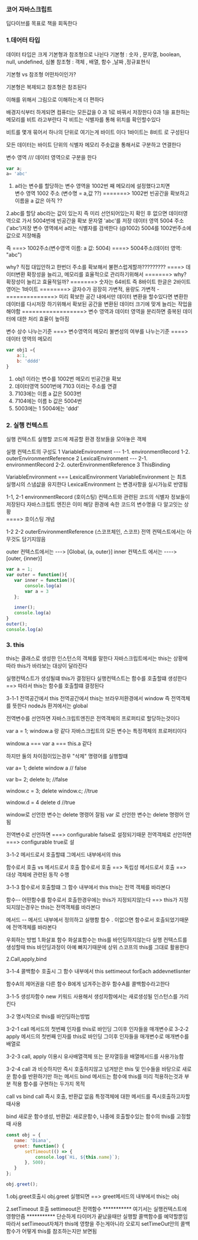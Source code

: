 
### 코어 자바스크립트
딥다이브를 목표로 책을 회독한다


### 1.데어터 타입
데이터 타입은  크게 기본형과 참조형으로 나뉜다
기본형 : 숫자 , 문자열, boolean, null, undefined, 심볼
참조형 : 객체 , 배열, 함수 ,날짜 ,정규표현식

기본형 vs 참조형 어떤차이인가? 

기본형은 복제되고 
참조형은 참조된다 

이해를 위해서 그림으로 이해하는게 더 편하다 

배경지식부터 하게되면
컴퓨터는 모든값을 0 과 1로 바꿔서 저장한다
0과 1을 표한하는 메모리를 비트 라고부란다
각 비트는 식별자를 통해 위치를 확인할수있다

비트를 몇개 묶어서 하나의 단위로 여기는게 바이트 이다 
1바이트는 8비트 로 구성된다

모든 데이터는 바이트 단위의 식별자 
메모리 주솟값을 통해서로 구분하고 연결한다



변수 영역 /// 데이터 영역으로 구분을 한다
```javascript 
var a; 
a= 'abc'
```

1. a라는 변수를 할당하는 변수 영역을 1002번 째 메모리에 설정했다고치면  
변수 영역 1002 주소 (변수명 = a,값 ??)   =======> 1002번 빈공간을 확보하고  이름을 a 값은 아직 ?? 

2.abc를 할당
abc라는 값이 있는지 즉 미리 선언되어있는지 확인 후 없으면
데이터영역으로 가서 5004번에 빈공간을 확보 문자열 'abc'를 저장
데이터 영역 5004 주소('abc')저장 
변수 영역에서 a라는 식별자를 검색한다 (@1002)
5004를 1002번주소에 값으로 저장해줌 


즉 ===> 1002주소(변수영역 이름: a 값: 5004) ====> 5004주소(데이터 영역: "abc")


why? 직접 대입안하고 한번더 주소를 확보해서 불편스럽게할까?????????
====> 데이터변환 확장성을 늘리고, 메모리를 효율적으로 관리하기위해서 
=======> why? 확장성이 늘리고 효율적일까? 
=======> 숫자는 64비트 즉 8바이트  한글은 2바이트 영어는 1바이트
========> 글자수가 굉장히 가변적, 용량도 가변적
-==============> 미리 확보한 공간 내에서만 데이터 변환을 할수있다면 변환한 데이터를 다시저장 하기위해서 확보된 공간을 변환된 데이터 크기에 맞게 늘리는 작업을해야함
==================> 변수 영역과 데이터 영역을 분리하면 중복된 데이터에 대한 처리 효율이 높아짐 

변수 상수 나누는기준 ===> 변수영역의 메모리
불변성의 여부를 나누는기준 ====> 데이터 영역의 메모리

```javascript 
var obj1 ={
    a:1, 
    b: 'dddd'
}
```

1. obj1 이라는 변수를 1002번 메모리 빈공간을 확보
2. 데이터영역 5001번에 7103 이라는 주소를 연결
3. 7103에는 이름 a 값은 5003번
3. 7104에는 이름 b 값은 5004번
4. 5003에는 1 5004에는 'ddd'


### 2. 실행 컨텍스트

실행 컨텍스트 
실행할 코드에 제공할 환경 정보들을 모아놓은 객체

실행 컨텍스트의 구성도
1 VariableEnvironment --- 1-1. environmentRecord 1-2. outerEnvironmentReference
2 LexicalEnvironment  --- 2-1. environmentRecord  2-2. outerEnvironmentReference
3 ThisBinding

VariableEnvironment === LexicalEnvironment 
VariableEnvironment 는 최초 실행시의 스냄샶을 유지한다
LexicalEnvironment 는 변경사항을 실시가능로 반영됨

 1-1, 2-1 environmentRecord (호이스팅)
 컨텍스트와 관련된 코드의 식별자 정보들이 저장된다
 자바스크립트 엔진은 이미 해당 환경에 속한 코드의 변수명을 다 알고잇는 상황  
 ====> 호이스팅 개념 
 
 1-2 2-2 outerEnvironmentReference (스코프체인, 스코프)
 전역 컨텍스트에서는 아무것도 담기지않음 

 outer 컨텍스트에서는 ---> [Global, {a, outer}]
 inner 컨텍스트 에서는  ----> [outer, {inner}]

 ```javascript 
var a = 1;
var outer = function(){
    var inner = function(){
        console.log(a)
        var a = 3
    };

    inner();
    console.log(a)
}
outer();
console.log(a)

```


### 3. this
this는 클래스로 생성한 인스턴스의 객체를 말한다 
자바스크립트에서는 this는 상황에 따라 this가 바라보는 대상이 달라진다 

실행컨텍스트가 생성될떄 this가 결정된다 
실행컨텍스트는 함수를 호출할떄 생성한다 ==> 따라서 this는 함수를 호출할떄 결정된다

3-1-1 전역공간에서 this
전역공간에서 this는 브라우저환경에서 window 즉 전역객체를 뜻한다 
nodeJs 환겨에서는 global 

전역변수를 선언하면 자바스크립트엔진은 전역객체의 프로퍼티로 할당하는것이다

var a = 1;
window.a 랑 같다 
자바스크립트의 모든 변수는 특정객체의 프로퍼티이다 

window.a === var a === this.a 같다 

하지만 둘의 차이점이있는경우 "삭제" 명령어를 실행할떄

var a= 1; 
delete window a // false

var b= 2;
delete b; //false

window.c = 3; 
delete window.c; //true

window.d = 4
delete d //true 

window로 선언한 변수는 delete 명령어 잘됨  var 로 선언한 변수는 delete 명령어 안됨

전역변수로 선언하면 ===> configurable false로 설정되기때문
전역객체로 선언하면 ===> configurable true로 설


3-1-2 메서드로서 호출할떄 그메서드 내부에서의 this

함수로서 호출 vs 메서드로서 호출
함수로서 호출 ==> 독립성
메서드로서 호출 ==> 대상 객체에 관련된 동작 수행

3-1-3 함수로서 호출할떄 그 함수 내부에서 this
this는 전역 객체를 바라본다 

함수--
어떤함수를 함수로서 호출한경우에는 this가 지정되지않는다 ==> this가 지정되지않는경우는 this는 전역객체를 바라본다

메서드 --
메서드 내부에서 정의하고 실행함 함수 
. 이없으면 함수로서 호출되었기때문에 전역객체를 바라본다

우회하는 방법 
1.화살표 함수 
 화살표함수는 this를 바인딩하지않는다 
 실행 컨텍스트를 생성할때 this 바인딩과정이 아예 빠지기때문에 상위 스코프의 this를 그대로 활용한다 

2.Call,apply,bind 

3-1-4 콜백함수 호출시 그 함수 내부에서 this
settimeout
forEach
addevnetlisnter 

함수A의 제어권을 다른 함수 B에게 넘겨주는경우 함수A를 콜백함수라고한다

3-1-5 생성자함수 
new 키워드 사용해서 생성자함에서는 
새로생성될 인스턴스를 가리킨다

3-2 명시적으로 this를 바인딩하는방법

3-2-1 call 
메서드의 첫번째 인자를 this로 바인딩 그이후 인자들을 매개변수로
3-2-2 apply
메서드의 첫번째 인자를 this로 바인딩 그이후 인자들을 매개변수로
매개변수를 배열로 

3-2-3
call, apply 이용시 
유사배열객체 또는 문자열등을 배열메서드를 사용가능함 

3-2-4
call 과 비슷하지만 즉시 호출하지않고 넘겨받은 this 및 인수들을 바탕으로 새로운 함수를 반환하기만 하는 메서드
bind 메서드는 함수에 this를 미리 적용하는것과 부분 적용 함수를 구현하는 두가지 목적

call vs bind
call
즉시 호출, 반환값 없음 특정객체에 대한 메서드를 즉시호출하고자할때사용

bind
새로운 함수생성, 반환값: 새로운함수, 나중에 호출할수있는 함수의 this를 고정할때 사용

 ```javascript 
const obj = {
    name: 'Diana',
    greet: function() {
        setTimeout(() => {
            console.log(`Hi, ${this.name}`);
        }, 500);
    }
};

obj.greet();
 ```

 1.obj.greet호출시 
 obj.greet 실행되면 ==> greet메서드의 내부에서 this는 obj

 2.setTimeout 호출 
 settimeout은 전역함수 *********** 여기서는 실행컨텍스트에 영향안줌 ***********
 단순하게 타이머가 끝났을때만 실행할 콜백함수를 예약할뿐임
 따라서 setTimeout자체가 this에 영향을 주는게아니라 오로지 setTimeOut안의 콜백함수가 어떻게 this를 참조하는지만 보면됨
 